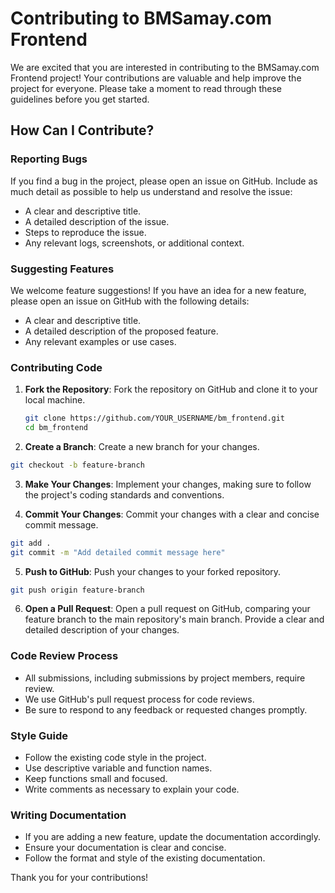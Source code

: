 # Contributing to BMSamay.com Frontend

We are excited that you are interested in contributing to the BMSamay.com Frontend project! Your contributions are valuable and help improve the project for everyone. Please take a moment to read through these guidelines before you get started.


## How Can I Contribute?

### Reporting Bugs

If you find a bug in the project, please open an issue on GitHub. Include as much detail as possible to help us understand and resolve the issue:

- A clear and descriptive title.
- A detailed description of the issue.
- Steps to reproduce the issue.
- Any relevant logs, screenshots, or additional context.

### Suggesting Features

We welcome feature suggestions! If you have an idea for a new feature, please open an issue on GitHub with the following details:

- A clear and descriptive title.
- A detailed description of the proposed feature.
- Any relevant examples or use cases.

### Contributing Code

1. **Fork the Repository**: Fork the repository on GitHub and clone it to your local machine.

   ```bash
   git clone https://github.com/YOUR_USERNAME/bm_frontend.git
   cd bm_frontend

2. **Create a Branch**: Create a new branch for your changes.

```bash
git checkout -b feature-branch
```


3. **Make Your Changes**: Implement your changes, making sure to follow the project's coding standards and conventions.

   

5. **Commit Your Changes**: Commit your changes with a clear and concise commit message.

```bash
git add .
git commit -m "Add detailed commit message here"
```
5. **Push to GitHub**: Push your changes to your forked repository.

```bash
git push origin feature-branch
```

6. **Open a Pull Request**: Open a pull request on GitHub, comparing your feature branch to the main repository's main branch. Provide a clear and detailed description of your changes.


### Code Review Process

  - All submissions, including submissions by project members, require review.
  - We use GitHub's pull request process for code reviews.
  - Be sure to respond to any feedback or requested changes promptly.

### Style Guide

  - Follow the existing code style in the project.
  - Use descriptive variable and function names.
  - Keep functions small and focused.
  - Write comments as necessary to explain your code.

### Writing Documentation

  - If you are adding a new feature, update the documentation accordingly.
  - Ensure your documentation is clear and concise.
  - Follow the format and style of the existing documentation.

Thank you for your contributions!
